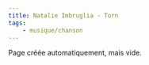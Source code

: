 ```yaml
---
title: Natalie Imbruglia - Torn
tags:
    - musique/chanson
---
```


Page créée automatiquement, mais vide.
